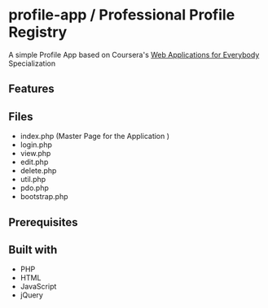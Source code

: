 # profile-app / Professional Profile Registry

A simple Profile App based on Coursera's [Web Applications for Everybody](https://www.coursera.org/specializations/web-applications) Specialization

## Features

## Files
- index.php (Master Page for the Application )
- login.php
- view.php
- edit.php
- delete.php
- util.php
- pdo.php
- bootstrap.php

## Prerequisites

## Built with
- PHP
- HTML
- JavaScript
- jQuery

